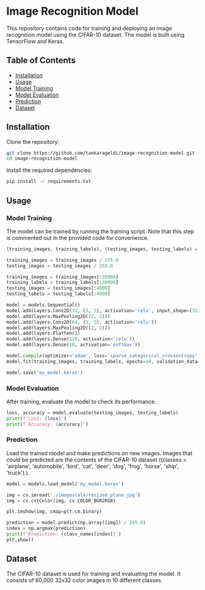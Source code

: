 # Image Recognition Model

This repository contains code for training and deploying an image recognition model using the CIFAR-10 dataset. The model is built using TensorFlow and Keras.

## Table of Contents

- [Installation](#installation)
- [Usage](#usage)
- [Model Training](#model-training)
- [Model Evaluation](#model-evaluation)
- [Prediction](#prediction)
- [Dataset](#dataset)

## Installation

Clone the repository:

```bash
git clone https://github.com/tankarageldi/image-recognition-model.git
cd image-recognition-model
```

Install the required dependencies:

```bash
pip install -r requirements.txt
```

## Usage

### Model Training

The model can be trained by running the training script. Note that this step is commented out in the provided code for convenience.

```python
(training_images, training_labels), (testing_images, testing_labels) = datasets.cifar10.load_data()

training_images = training_images / 255.0
testing_images = testing_images / 255.0

training_images = training_images[:20000]
training_labels = training_labels[:20000]
testing_images = testing_images[:4000]
testing_labels = testing_labels[:4000]

model = models.Sequential()
model.add(layers.Conv2D(32, (3, 3), activation='relu', input_shape=(32, 32, 3)))
model.add(layers.MaxPooling2D((2, 2)))
model.add(layers.Conv2D(64, (3, 3), activation='relu'))
model.add(layers.MaxPooling2D((2, 2)))
model.add(layers.Flatten())
model.add(layers.Dense(128, activation='relu'))
model.add(layers.Dense(10, activation='softmax'))

model.compile(optimizer='adam', loss='sparse_categorical_crossentropy', metrics=['accuracy'])
model.fit(training_images, training_labels, epochs=10, validation_data=(testing_images, testing_labels))

model.save('my_model.keras')
```

### Model Evaluation

After training, evaluate the model to check its performance.

```python
loss, accuracy = model.evaluate(testing_images, testing_labels)
print(f'Loss: {loss}')
print(f'Accuracy: {accuracy}')
```

### Prediction

Load the trained model and make predictions on new images. Images that could be predicted are the contents of the  CIFAR-10 dataset ((classes = 'airplane', 'automobile', 'bird', 'cat', 'deer', 'dog', 'frog', 'horse', 'ship', 'truck').).

```python
model = models.load_model('my_model.keras')

img = cv.imread('./imagescale/resized_plane.jpg')
img = cv.cvtColor(img, cv.COLOR_BGR2RGB)

plt.imshow(img, cmap=plt.cm.binary)

prediction = model.predict(np.array([img]) / 255.0)
index = np.argmax(prediction)
print(f'Prediction: {class_names[index]}')
plt.show()
```

## Dataset

The CIFAR-10 dataset is used for training and evaluating the model. It consists of 60,000 32x32 color images in 10 different classes.
